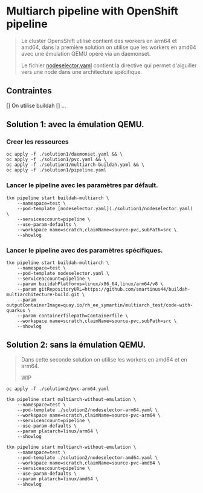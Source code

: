 # Multiarch pipeline with OpenShift pipeline

> Le cluster OpensShift utilisé contient des workers en arm64 et amd64, dans la première solution on utilise que les workers en amd64 avec une émulation QEMU opéré via un daemonset.
>
> Le fichier [nodeselector.yaml](./solution1/nodeselector.yaml) contient la directive qui permet d'aiguiller vers une node dans une architecture spécifique.

## Contraintes

[] On utilise buildah
[] ...


## Solution 1: avec la émulation QEMU.

### Creer les ressources

```
oc apply -f ./solution1/daemonset.yaml && \    
oc apply -f ./solution1/pvc.yaml && \    
oc apply -f ./solution1/multiarch-buildah.yaml && \    
oc apply -f ./solution1/pipeline.yaml    
```

### Lancer le pipeline avec les paramètres par défault.

```
tkn pipeline start buildah-multiarch \
    --namespace=test \
    --pod-template [nodeselector.yaml](./solution1/nodeselector.yaml) \
    --serviceaccount=pipeline \
    --use-param-defaults \
    --workspace name=scratch,claimName=source-pvc,subPath=src \
    --showlog
```

### Lancer le pipeline avec des paramètres spécifiques.

```
tkn pipeline start buildah-multiarch \
    --namespace=test \
    --pod-template nodeselector.yaml \
    --serviceaccount=pipeline \
    --param buildahPlatforms=linux/x86_64,linux/arm64/v8 \
    --param gitRepositoryURL=https://github.com/smartinus44/buildah-multiarchitecture-build.git \
    --param outputContainerImage=quay.io/rh_ee_symartin/multiarch_test/code-with-quarkus \
    --param containerfilepath=Containerfile \
    --workspace name=scratch,claimName=source-pvc,subPath=src \
    --showlog
```

## Solution 2: sans la émulation QEMU.

> Dans cette seconde solution on utilise les workers en amd64 et en arm64.
>
> WIP


```
oc apply -f ./solution2/pvc-arm64.yaml
```


```
tkn pipeline start multiarch-without-emulation \
    --namespace=test \
    --pod-template ./solution2/nodeselector-arm64.yaml \
    --workspace name=scratch,claimName=source-pvc-arm64 \
    --serviceaccount=pipeline \
    --use-param-defaults \
    --param platarch=linux/arm64 \
    --showlog
```

```
tkn pipeline start multiarch-without-emulation \
    --namespace=test \
    --pod-template ./solution2/nodeselector-amd64.yaml \
    --workspace name=scratch,claimName=source-pvc-amd64 \
    --serviceaccount=pipeline \
    --use-param-defaults \
    --param platarch=linux/amd64 \
    --showlog
```
